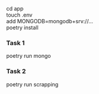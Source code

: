cd app<br/>
touch .env<br/>
add MONGODB=mongodb+srv://...<br/>
poetry install<br/>
### Task 1<br/>
poetry run mongo<br/>
### Task 2<br/>
poetry run scrapping<br/>